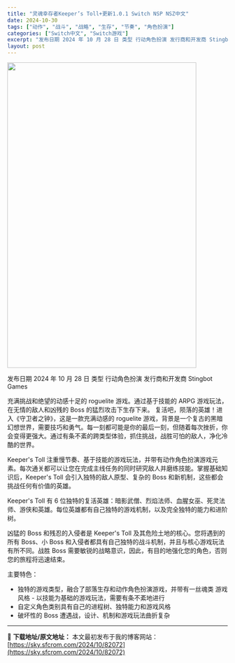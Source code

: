 ```yaml
---
title: "灵魂幸存者Keeper’s Toll+更新1.0.1 Switch NSP NSZ中文"
date: 2024-10-30
tags: ["动作", "战斗", "战略", "生存", "节奏", "角色扮演"]
categories: ["Switch中文", "Switch游戏"]
excerpt: "发布日期 2024 年 10 月 28 日 类型 行动角色扮演 发行商和开发商 Stingbot Games 充满挑战和绝望的动感十足的 roguelite 游戏。通过基于技能的 ARPG 游戏玩法，在无情的敌人和凶残的 Boss 的猛烈攻击下生存下来。 复活吧，陨落的英雄！进入《守卫者之钟》，这是&hellip;"
layout: post
---
```


<img class="aligncenter size-full wp-image-82073" src="https://sky.sfcrom.com/wp-content/uploads/2024/10/2024103003395646.webp" alt="" width="432" height="698" />

发布日期 2024 年 10 月 28 日
类型 行动角色扮演
发行商和开发商 Stingbot Games

充满挑战和绝望的动感十足的 roguelite 游戏。通过基于技能的 ARPG 游戏玩法，在无情的敌人和凶残的 Boss 的猛烈攻击下生存下来。
复活吧，陨落的英雄！进入《守卫者之钟》，这是一款充满动感的 roguelite 游戏，背景是一个复古的黑暗幻想世界，需要技巧和勇气。每一刻都可能是你的最后一刻，但随着每次挫折，你会变得更强大。通过有条不紊的跨类型体验，抓住挑战，战胜可怕的敌人，净化冷酷的世界。

Keeper's Toll 注重慢节奏、基于技能的游戏玩法，并带有动作角色扮演游戏元素。每次通关都可以让您在完成主线任务的同时研究敌人并磨练技能。掌握基础知识后，Keeper's Toll 会引入独特的敌人原型、复杂的 Boss 和新机制，这些都会挑战任何有价值的英雄。

Keeper's Toll 有 6 位独特的复活英雄：暗影武僧、烈焰法师、血腥女巫、死灵法师、游侠和英雄。每位英雄都有自己独特的游戏机制，以及完全独特的能力和进阶树。

凶猛的 Boss 和残忍的入侵者是 Keeper's Toll 及其危险土地的核心。您将遇到的所有 Boss、小 Boss 和入侵者都具有自己独特的战斗机制，并且与核心游戏玩法有所不同。战胜 Boss 需要敏锐的战略意识，因此，有目的地强化您的角色，否则您的旅程将迅速结束。

主要特色：
- 独特的游戏类型，融合了部落生存和动作角色扮演游戏，并带有一丝魂类
游戏风格 - 以技能为基础的游戏玩法，需要有条不紊地进行
- 自定义角色类别具有自己的进程树、独特能力和游戏风格
- 破坏性的 Boss 遭遇战，设计、机制和游戏玩法曲折复杂

---
📖 **下载地址/原文地址：** 本文最初发布于我的博客网站：[https://sky.sfcrom.com/2024/10/82072](https://sky.sfcrom.com/2024/10/82072)
